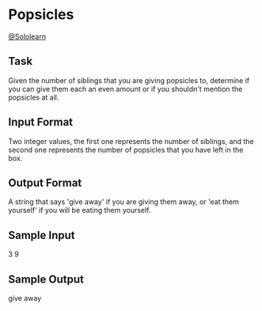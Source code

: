 # Popsicles

[@Sololearn](sololearn.com)

## Task

Given the number of siblings that you are giving popsicles to, determine if you can give them each an even amount or if you shouldn't mention the popsicles at all.

## Input Format

Two integer values, the first one represents the number of siblings, and the second one represents the number of popsicles that you have left in the box.

## Output Format

A string that says 'give away' if you are giving them away, or 'eat them yourself' if you will be eating them yourself.

## Sample Input

3 9

## Sample Output

give away
